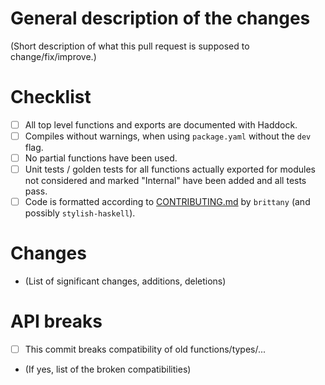 # General description of the changes
(Short description of what this pull request is supposed to change/fix/improve.)

# Checklist
  - [ ] All top level functions and exports are documented with Haddock.
  - [ ] Compiles without warnings, when using `package.yaml` without the `dev` flag.
  - [ ] No partial functions have been used.
  - [ ] Unit tests / golden tests for all functions actually exported for modules not considered and marked "Internal" have been added and all tests pass.
  - [ ] Code is formatted according to [CONTRIBUTING.md](https://gitlab.com/theoretical-chemistry-jena/quantum-chemistry/Spicy/blob/develop/CONTRIBUTING.md) by `brittany` (and possibly `stylish-haskell`).

# Changes
  - (List of significant changes, additions, deletions)

# API breaks
 - [ ] This commit breaks compatibility of old functions/types/...

 - (If yes, list of the broken compatibilities)
